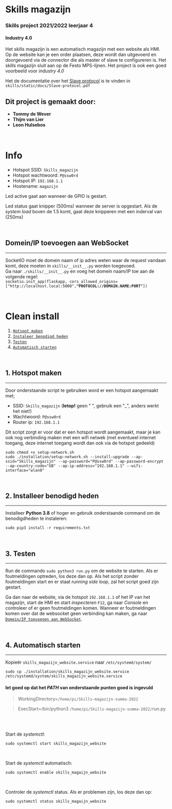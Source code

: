 # Skills magazijn

### **Skills project 2021/2022 leerjaar 4**
#### **Industry 4.0**

Het skills magazijn is een automatisch magazijn met een website als HMI. Op de website kan je een order plaatsen, deze wordt dan uitgevoerd en doorgevoerd via de connector die als master of slave te configureren is. Het skills magazijn sluit aan op de Festo MPS-lijnen. Het project is ook een goed voorbeeld voor *industry 4.0*

Het de documentatie over het [Slave protocol](skills/static/docs/Slave-protocol.pdf) is te vinden in `skills/static/docs/Slave-protocol.pdf`

## **Dit project is gemaakt door:**

 * **Tommy de Wever**
 * **Thijm van Lier**
 * **Leon Hulsebos**

<br>

# Info

- Hotspot SSID: `Skills_magazijn`
- Hotspot wachtwoord: `P@ssw0rd`
- Hotspot IP: `192.168.1.1`
- Hostename: `magazijn`

Led active gaat aan wanneer de GPIO is gestart.

Led status gaat knipper (500ms) wanneer de server is opgestart. Als de *system load* boven de 1.5 komt, gaat deze knipperen met een inderval van (250ms)


<br>


## Domein/IP toevoegen aan WebSocket
___
SocketIO moet de domein naam of ip adres weten waar de request vandaan komt, deze moeten in `skills/__init__.py` worden toegevoed. <br>
Ga naar `./skills/__init__.py` en voeg het domein naam/IP toe aan de volgende regel:<br> `socketio.init_app(flaskapp, cors_allowed_origins=["http://localhost.local:5000",`**`"PROTOCOL://DOMAIN.NAME:PORT"`**`])`

<br>


# Clean install
1. [`Hotspot maken`](#1.-Hotspot-maken)
2. [`Instaleer benodigd heden`](#2.Instaleer-benodigd-heden)
3. [`Testen`](#3.Testen)
4. [`Automatisch starten`](#4.Automatisch-starten)

<br>


## 1. Hotspot maken
________________________________________
Door onderstaande script te gebruiken word er een hotspot aangemaakt met;
* SSID: `Skills_magazijn` (**letop!** geen " ", gebruik een "_", anders werkt het niet!) 
* Wachtwoord: `P@ssw0rd` 
* Router ip: `192.168.1.1`

Dit script zorgt er voor dat er een hotspot wordt aangemaakt, maar je kan ook nog verbinding maken met een wifi netwek (met eventueel internet toegang, deze internet toegang wordt dan ook via de hotspot gedeeld) 

```
sudo chmod +x setup-network.sh
sudo ./installation/setup-network.sh --install-upgrade --ap-ssid="Skills_magazijn" --ap-password="P@ssw0rd" --ap-password-encrypt  --ap-country-code="GB" --ap-ip-address="192.168.1.1" --wifi-interface="wlan0"
```

<br>

## 2. Installeer benodigd heden
________________________________________
Installeer **Python 3.8** of hoger en gebruik onderstaande command om de benodigdheden te instaleren:<br>
```
sudo pip3 install -r requirements.txt
```

<br>

## 3. Testen
________________________________________
Run de commando ```sudo python3 run.py``` om de website te starten. Als er foutmeldingen optreden, los deze dan op. Als het script zonder foutmeldingen start en er staat *running side loop*, zal het script goed zijn gestart.

Ga dan naar de website, via de hotspot `192.168.1.1` of het IP van het magazijn, start de HMI en start *inspecteren* `F12`, ga naar *Console* en controleer of er geen foutmeldingen komen. 
Wanneer er foutmeldingen komen over dat de websocket geen verbinding kan maken, ga naar [`Domein/IP toevoegen aan WebSocket`](#Domein/IP-toevoegen-aan-WebSocket).


<br>

## 4. Automatisch starten
________________________________________
Kopieër `skills_magazijn_website.service` naar `/etc/systemd/system/`

```
sudo cp ./installation/skills_magazijn_website.service /etc/systemd/system/skills_magazijn_website.service
```

#### **let goed op dat het *PATH* van onderstaande punten goed is ingevuld**
> WorkingDirectory=`/home/pi/Skills-magazijn-summa-2022`

> ExecStart=/bin/python3 `/home/pi/Skills-magazijn-summa-2022/`run.py

<br>
<br>

Start de *systemctl*:
```
sudo systemctl start skills_magazijn_website
```
<br> 

Start de *systemctl* automatisch:
```
sudo systemctl enable skills_magaijn_website
```
<br> 

Controler de *systemctl* status. Als er problemen zijn, los deze dan op:
```
sudo systemctl status skills_magaijn_website
```
